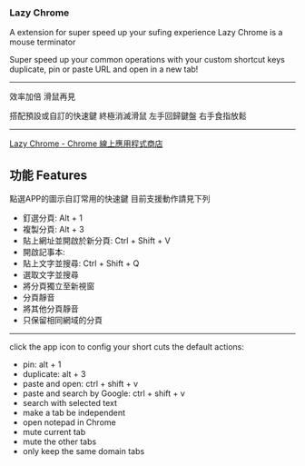 ### Lazy Chrome

A extension for super speed up your sufing experience
Lazy Chrome is a mouse terminator

Super speed up your common operations with your custom shortcut keys
duplicate, pin or paste URL and open in a new tab!
****************

效率加倍
滑鼠再見

搭配預設或自訂的快速鍵
終極消滅滑鼠
左手回歸鍵盤 
右手食指放鬆
*********
[Lazy Chrome - Chrome 線上應用程式商店](https://chrome.google.com/webstore/detail/lazy-chrome/boijmdgjfcoancndoiclnglhjakeopch "Lazy Chrome - Chrome 線上應用程式商店")

## 功能 Features
點選APP的圖示自訂常用的快速鍵
目前支援動作請見下列

- 釘選分頁: Alt + 1
- 複製分頁: Alt + 3
- 貼上網址並開啟於新分頁: Ctrl + Shift + V
- 開啟記事本: 
- 貼上文字並搜尋: Ctrl + Shift + Q
- 選取文字並搜尋
- 將分頁獨立至新視窗
- 分頁靜音
- 將其他分頁靜音
- 只保留相同網域的分頁
***************************
click the app icon to config your short cuts
the default actions:

- pin: alt + 1
- duplicate: alt + 3
- paste and open: ctrl + shift + v
- paste and search by Google: ctrl + shift + v
- search with selected text
- make a tab be independent
- open notepad in Chrome
- mute current tab
- mute the other tabs
- only keep the same domain tabs
